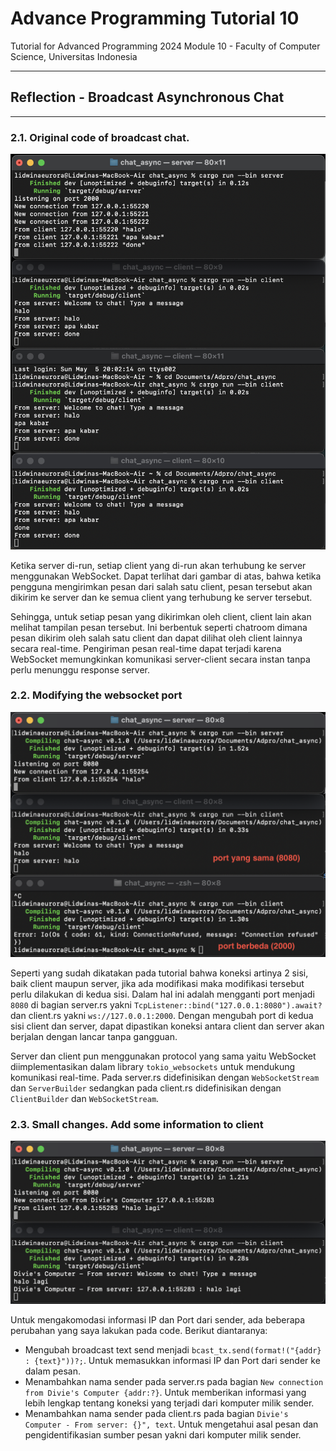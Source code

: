 # Advance Programming Tutorial 10
Tutorial for Advanced Programming 2024 Module 10 - Faculty of Computer Science, Universitas Indonesia

---
## Reflection - Broadcast Asynchronous Chat

---

### 2.1. Original code of broadcast chat.

![](image/2.1.png)

Ketika server di-run, setiap client yang di-run akan terhubung ke server menggunakan WebSocket. Dapat terlihat dari gambar di atas, bahwa ketika pengguna mengirimkan pesan dari salah satu client, pesan tersebut akan dikirim ke server dan ke semua client yang terhubung ke server tersebut.

Sehingga, untuk setiap pesan yang dikirimkan oleh client, client lain akan melihat tampilan pesan tersebut. Ini berbentuk seperti chatroom dimana pesan dikirim oleh salah satu client dan dapat dilihat oleh client lainnya secara real-time. Pengiriman pesan real-time dapat terjadi karena WebSocket memungkinkan komunikasi server-client secara instan tanpa perlu menunggu response server. 

### 2.2. Modifying the websocket port

![](image/2.2.png)

Seperti yang sudah dikatakan pada tutorial bahwa koneksi artinya 2 sisi, baik client maupun server, jika ada modifikasi maka modifikasi tersebut perlu dilakukan di kedua sisi. Dalam hal ini adalah mengganti port menjadi `8080` di bagian server.rs yakni `TcpListener::bind("127.0.0.1:8080").await?` dan client.rs yakni `ws://127.0.0.1:2000`. Dengan mengubah port di kedua sisi client dan server, dapat dipastikan koneksi antara client dan server akan berjalan dengan lancar tanpa gangguan.

Server dan client pun menggunakan protocol yang sama yaitu WebSocket diimplementasikan dalam library `tokio_websockets` untuk mendukung komunikasi real-time. Pada server.rs didefinisikan dengan `WebSocketStream` dan `ServerBuilder` sedangkan pada client.rs didefinisikan dengan `ClientBuilder` dan `WebSocketStream`.

### 2.3. Small changes. Add some information to client

![](image/2.3.png)

Untuk mengakomodasi informasi IP dan Port dari sender, ada beberapa perubahan yang saya lakukan pada code. Berikut diantaranya:

- Mengubah broadcast text send menjadi `bcast_tx.send(format!("{addr} : {text}"))?;`. Untuk memasukkan informasi IP dan Port dari sender ke dalam pesan. 
- Menambahkan nama sender pada server.rs pada bagian `New connection from Divie's Computer {addr:?}`. Untuk memberikan informasi yang lebih lengkap tentang koneksi yang terjadi dari komputer milik sender.
- Menambahkan nama sender pada client.rs pada bagian `Divie's Computer - From server: {}", text`. Untuk mengetahui asal pesan dan pengidentifikasian sumber pesan yakni dari komputer milik sender.
